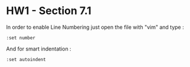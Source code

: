 # HW1 - Section 7.1


In order to enable Line Numbering just open the file with "vim" and type :


```
:set number
```

And for smart indentation :

```
:set autoindent
```


